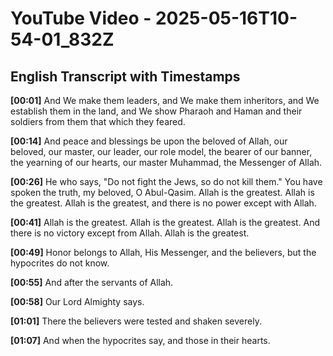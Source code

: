 # YouTube Video - 2025-05-16T10-54-01_832Z

## English Transcript with Timestamps

**[00:01]** And We make them leaders, and We make them inheritors, and We establish them in the land, and We show Pharaoh and Haman and their soldiers from them that which they feared.

**[00:14]** And peace and blessings be upon the beloved of Allah, our beloved, our master, our leader, our role model, the bearer of our banner, the yearning of our hearts, our master Muhammad, the Messenger of Allah.

**[00:26]** He who says, "Do not fight the Jews, so do not kill them." You have spoken the truth, my beloved, O Abul-Qasim. Allah is the greatest. Allah is the greatest. Allah is the greatest, and there is no power except with Allah.

**[00:41]** Allah is the greatest. Allah is the greatest. Allah is the greatest. And there is no victory except from Allah. Allah is the greatest.

**[00:49]** Honor belongs to Allah, His Messenger, and the believers, but the hypocrites do not know.

**[00:55]** And after the servants of Allah.

**[00:58]** Our Lord Almighty says.

**[01:01]** There the believers were tested and shaken severely.

**[01:07]** And when the hypocrites say, and those in their hearts.

